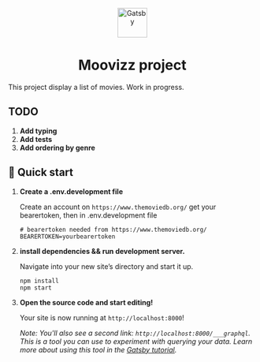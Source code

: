 <p align="center">
  <a href="https://www.gatsbyjs.org">
    <img alt="Gatsby" src="https://www.gatsbyjs.org/monogram.svg" width="60" />
  </a>
</p>
<h1 align="center">
  Moovizz project
</h1>

This project display a list of movies.
Work in progress.

## TODO

1.  **Add typing**
1.  **Add tests**
1.  **Add ordering by genre**

## 🚀 Quick start

1.  **Create a .env.development file**

    Create an account on `https://www.themoviedb.org/`
    get your bearertoken, then in .env.development file

    ```shell
    # bearertoken needed from https://www.themoviedb.org/
    BEARERTOKEN=yourbearertoken
    ```

1.  **install dependencies && run development server.**

    Navigate into your new site’s directory and start it up.

    ```shell
    npm install
    npm start
    ```

1.  **Open the source code and start editing!**

    Your site is now running at `http://localhost:8000`!

    _Note: You'll also see a second link: _`http://localhost:8000/___graphql`_. This is a tool you can use to experiment with querying your data. Learn more about using this tool in the [Gatsby tutorial](https://www.gatsbyjs.org/tutorial/part-five/#introducing-graphiql)._
